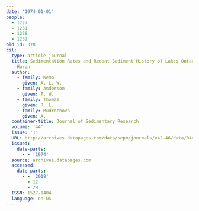 ```yaml
---
date: '1974-01-01'
people:
  - 1227
  - 1231
  - 1228
  - 1232
old_id: 378
csl:
  type: article-journal
  title: Sedimentation Rates and Recent Sediment History of Lakes Ontario, Erie and
    Huron
  author:
    - family: Kemp
      given: A. L. W.
    - family: Anderson
      given: T. W.
    - family: Thomas
      given: R. L.
    - family: Mudrochova
      given: A.
  container-title: Journal of Sedimentary Research
  volume: '44'
  issue: '1'
  URL: http://archives.datapages.com/data/sepm/journals/v42-46/data/044/044001/0207.htm
  issued:
    date-parts:
      - - '1974'
  source: archives.datapages.com
  accessed:
    date-parts:
      - - '2018'
        - 12
        - 29
  ISSN: 1527-1404
  language: en-US
---
```

